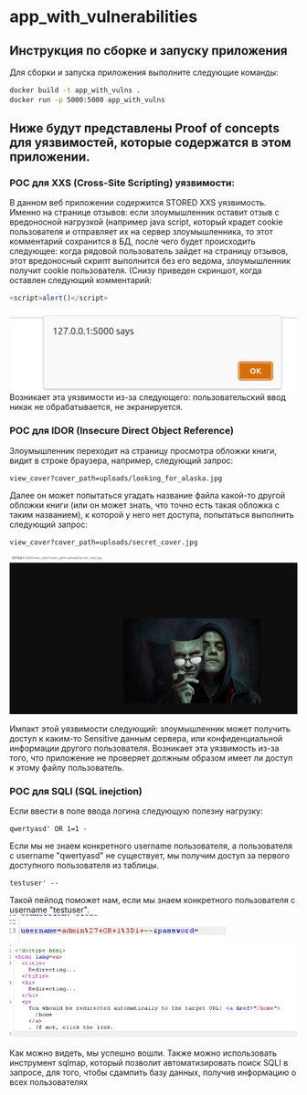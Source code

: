 # app_with_vulnerabilities

## Инструкция по сборке и запуску приложения

Для сборки и запуска приложения выполните следующие команды:

```bash
docker build -t app_with_vulns .
docker run -p 5000:5000 app_with_vulns
```
## Ниже будут представлены Proof of concepts для уязвимостей, которые содержатся в этом приложении.

### POC для XXS (Cross-Site Scripting) уязвимости:
   В данном веб приложении содержится STORED XXS уязвимость. Именно на странице отзывов: если злоумышленник оставит отзыв с вредоносной нагрузкой (например java script, который крадет cookie пользователя и отправляет их на сервер злоумышленника, то этот комментарий сохранится в БД, после чего будет происходить следующее: когда рядовой пользователь зайдет на страницу отзывов, этот вредоносный скрипт выполнится без его ведома, злоумышленник получит cookie пользователя. (Снизу приведен скриншот, когда оставлен следующий комментарий:
   ```javascript
   <script>alert()</script>
   ```
   ![Alt text](images_for_readme/image.png)
   Возникает эта уязвимости из-за следующего: пользовательский ввод никак не обрабатывается, не экранируется.

### POC для IDOR (Insecure Direct Object Reference)
   Злоумышленник переходит на страницу просмотра обложки книги, видит в строке браузера, например, следующий запрос:
   ```
   view_cover?cover_path=uploads/looking_for_alaska.jpg
   ```
   Далее он может попытаться угадать название файла какой-то другой обложки книги (или он может знать, что точно есть такая обложка с таким названием), к которой у него нет доступа, попытаться выполнить следующий запрос: 
   ```
   view_cover?cover_path=uploads/secret_cover.jpg
   ```
   ![Alt text](images_for_readme/image1.png)

   Импакт этой уязвимости следующий: злоумышленник может получить доступ к каким-то Sensitive данным сервера, или конфиденциальной информации другого пользователя. Возникает эта уязвимость из-за того, что приложение не проверяет должным образом имеет ли доступ к этому файлу пользователь.

### POC для SQLI (SQL inejction)
   Если ввести в поле ввода логина следующую полезну нагрузку:
   ```
   qwertyasd' OR 1=1 -
   ```
   Если мы не знаем конкретного username пользователя, а пользователя с username "qwertyasd" не существует, мы получим доступ за первого доступного пользователя из таблицы.
    
   ```
   testuser' --
   ```
   Такой пейлод поможет нам, если мы знаем конкретного пользователя с username "testuser".
   ![Alt text](images_for_readme/image2.png)
   ![Alt text](images_for_readme/image3.png)
   
   
   Как можно видеть, мы успешно вошли.
   Также можно использовать инструмент sqlmap, который позволит автоматизировать поиск SQLI в запросе, для того, чтобы сдампить базу данных, получив информацию о всех пользователях
